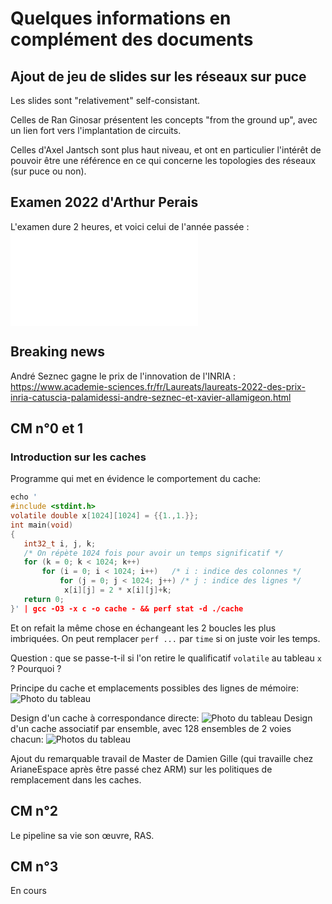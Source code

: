 # Quelques informations en complément des documents

## Ajout de jeu de slides sur les réseaux sur puce

Les slides sont "relativement" self-consistant.

Celles de Ran Ginosar présentent les concepts "from the ground up", avec un lien fort vers l'implantation de circuits.

Celles d'Axel Jantsch sont plus haut niveau, et ont en particulier l'intérêt de pouvoir être une référence en ce qui concerne les topologies des réseaux (sur puce ou non).

## Examen 2022 d'Arthur Perais
L'examen dure 2 heures, et voici celui de l'année passée : ![examen 2022](exam_2022.pdf)
## Breaking news

André Seznec gagne le prix de l'innovation de l'INRIA : https://www.academie-sciences.fr/fr/Laureats/laureats-2022-des-prix-inria-catuscia-palamidessi-andre-seznec-et-xavier-allamigeon.html


## CM n°0 et 1

### Introduction sur les caches

Programme qui met en évidence le comportement du cache:
```C
echo '
#include <stdint.h>
volatile double x[1024][1024] = {{1.,1.}};
int main(void)
{
   int32_t i, j, k;
   /* On répète 1024 fois pour avoir un temps significatif */
   for (k = 0; k < 1024; k++)
       for (i = 0; i < 1024; i++)   /* i : indice des colonnes */
           for (j = 0; j < 1024; j++) /* j : indice des lignes */
            x[i][j] = 2 * x[i][j]+k;
   return 0;
}' | gcc -O3 -x c -o cache - && perf stat -d ./cache
```
Et on refait la même chose en échangeant les 2 boucles les plus imbriquées.
On peut remplacer `perf ...` par `time` si on juste voir les temps.

Question : que se passe-t-il si l'on retire le qualificatif `volatile` au tableau `x` ? Pourquoi ?

Principe du cache et emplacements possibles des lignes de mémoire: ![Photo du tableau](20220926_112040.jpg)

Design d'un cache à correspondance directe: ![Photo du tableau](20220926_112042.jpg)
Design d'un cache associatif par ensemble, avec 128 ensembles de 2 voies chacun: ![Photos du tableau](20220926_112048.jpg)

Ajout du remarquable travail de Master de Damien Gille (qui travaille chez ArianeEspace après être passé chez ARM) sur les politiques de remplacement dans les caches.

## CM n°2
Le pipeline sa vie son œuvre, RAS.

## CM n°3
En cours

